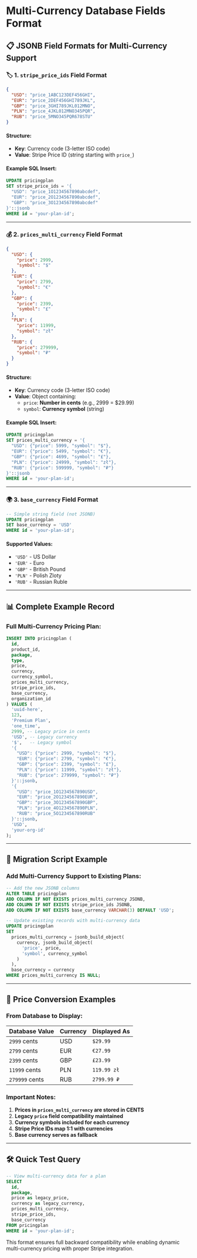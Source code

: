 # Multi-Currency Database Fields Format

## 📋 **JSONB Field Formats for Multi-Currency Support**

### 🏷️ **1. `stripe_price_ids` Field Format**

```json
{
  "USD": "price_1ABC123DEF456GHI",
  "EUR": "price_2DEF456GHI789JKL",
  "GBP": "price_3GHI789JKL012MNO",
  "PLN": "price_4JKL012MNO345PQR",
  "RUB": "price_5MNO345PQR678STU"
}
```

#### **Structure:**
- **Key**: Currency code (3-letter ISO code)
- **Value**: Stripe Price ID (string starting with `price_`)

#### **Example SQL Insert:**
```sql
UPDATE pricingplan 
SET stripe_price_ids = '{
  "USD": "price_1O1234567890abcdef",
  "EUR": "price_2O1234567890abcdef",
  "GBP": "price_3O1234567890abcdef"
}'::jsonb
WHERE id = 'your-plan-id';
```

---

### 💰 **2. `prices_multi_currency` Field Format**

```json
{
  "USD": {
    "price": 2999,
    "symbol": "$"
  },
  "EUR": {
    "price": 2799,
    "symbol": "€"
  },
  "GBP": {
    "price": 2399,
    "symbol": "£"
  },
  "PLN": {
    "price": 11999,
    "symbol": "zł"
  },
  "RUB": {
    "price": 279999,
    "symbol": "₽"
  }
}
```

#### **Structure:**
- **Key**: Currency code (3-letter ISO code)
- **Value**: Object containing:
  - `price`: **Number in cents** (e.g., 2999 = $29.99)
  - `symbol`: **Currency symbol** (string)

#### **Example SQL Insert:**
```sql
UPDATE pricingplan 
SET prices_multi_currency = '{
  "USD": {"price": 5999, "symbol": "$"},
  "EUR": {"price": 5499, "symbol": "€"},
  "GBP": {"price": 4699, "symbol": "£"},
  "PLN": {"price": 24999, "symbol": "zł"},
  "RUB": {"price": 599999, "symbol": "₽"}
}'::jsonb
WHERE id = 'your-plan-id';
```

---

### 🌍 **3. `base_currency` Field Format**

```sql
-- Simple string field (not JSONB)
UPDATE pricingplan 
SET base_currency = 'USD'
WHERE id = 'your-plan-id';
```

#### **Supported Values:**
- `'USD'` - US Dollar
- `'EUR'` - Euro  
- `'GBP'` - British Pound
- `'PLN'` - Polish Zloty
- `'RUB'` - Russian Ruble

---

## 📊 **Complete Example Record**

### **Full Multi-Currency Pricing Plan:**
```sql
INSERT INTO pricingplan (
  id,
  product_id,
  package,
  type,
  price,
  currency,
  currency_symbol,
  prices_multi_currency,
  stripe_price_ids,
  base_currency,
  organization_id
) VALUES (
  'uuid-here',
  123,
  'Premium Plan',
  'one_time',
  2999, -- Legacy price in cents
  'USD', -- Legacy currency
  '$',   -- Legacy symbol
  '{
    "USD": {"price": 2999, "symbol": "$"},
    "EUR": {"price": 2799, "symbol": "€"},
    "GBP": {"price": 2399, "symbol": "£"},
    "PLN": {"price": 11999, "symbol": "zł"},
    "RUB": {"price": 279999, "symbol": "₽"}
  }'::jsonb,
  '{
    "USD": "price_1O1234567890USD",
    "EUR": "price_2O1234567890EUR", 
    "GBP": "price_3O1234567890GBP",
    "PLN": "price_4O1234567890PLN",
    "RUB": "price_5O1234567890RUB"
  }'::jsonb,
  'USD',
  'your-org-id'
);
```

---

## 🔄 **Migration Script Example**

### **Add Multi-Currency Support to Existing Plans:**
```sql
-- Add the new JSONB columns
ALTER TABLE pricingplan 
ADD COLUMN IF NOT EXISTS prices_multi_currency JSONB,
ADD COLUMN IF NOT EXISTS stripe_price_ids JSONB,
ADD COLUMN IF NOT EXISTS base_currency VARCHAR(3) DEFAULT 'USD';

-- Update existing records with multi-currency data
UPDATE pricingplan 
SET 
  prices_multi_currency = jsonb_build_object(
    currency, jsonb_build_object(
      'price', price,
      'symbol', currency_symbol
    )
  ),
  base_currency = currency
WHERE prices_multi_currency IS NULL;
```

---

## 🎯 **Price Conversion Examples**

### **From Database to Display:**

| Database Value | Currency | Displayed As |
|----------------|----------|--------------|
| `2999` cents   | USD      | `$29.99`     |
| `2799` cents   | EUR      | `€27.99`     |
| `2399` cents   | GBP      | `£23.99`     |
| `11999` cents  | PLN      | `119.99 zł`  |
| `279999` cents | RUB      | `2799.99 ₽` |

### **Important Notes:**
1. **Prices in `prices_multi_currency` are stored in CENTS**
2. **Legacy `price` field compatibility maintained**
3. **Currency symbols included for each currency**
4. **Stripe Price IDs map 1:1 with currencies**
5. **Base currency serves as fallback**

---

## 🛠️ **Quick Test Query**

```sql
-- View multi-currency data for a plan
SELECT 
  id,
  package,
  price as legacy_price,
  currency as legacy_currency,
  prices_multi_currency,
  stripe_price_ids,
  base_currency
FROM pricingplan 
WHERE id = 'your-plan-id';
```

This format ensures full backward compatibility while enabling dynamic multi-currency pricing with proper Stripe integration.